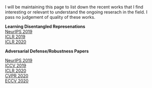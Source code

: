 I will be maintaining this page to list down the recent works that I find interesting or relevant to understand the ongoing reserach in the field. I pass no judgement of quality of these works.

**Learning Disentangled Represenations**  
[NeurIPS 2019](Disentangled_updates.md)  
[ICLR 2019](disentangled_iclr_2019.md)  
[ICLR 2020](disentanglement_iclr_20t.md)

**Adversarial Defense/Robustness Papers**

[NeurIPS 2019](defend_neurips19.md)  
[ICCV 2019](defense_iccv19.md)  
[ICLR 2020](defense_iclr20.md)  
[CVPR 2020](defense_cvpr20.md)  
[ECCV 2020](defense_eccv2020.md)







